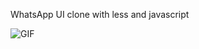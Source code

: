 WhatsApp UI clone with less and javascript

![GIF](https://user-images.githubusercontent.com/84550521/209708154-c8b0a783-52b2-47fb-9cbc-9c5a36c8cc66.gif)

